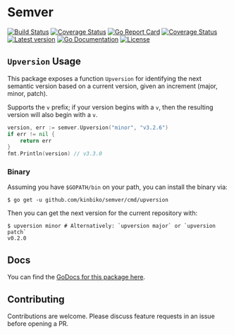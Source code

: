 # Semver

[![Build Status](https://github.com/kinbiko/semver/workflows/Go/badge.svg)](https://github.com/kinbiko/semver/actions)
[![Coverage Status](https://coveralls.io/repos/github/kinbiko/semver/badge.svg?branch=master)](https://coveralls.io/github/kinbiko/semver?branch=master)
[![Go Report Card](https://goreportcard.com/badge/github.com/kinbiko/semver)](https://goreportcard.com/report/github.com/kinbiko/semver)
[![Coverage Status](https://coveralls.io/repos/github/kinbiko/semver/badge.svg)](https://coveralls.io/github/kinbiko/semver)
[![Latest version](https://img.shields.io/github/tag/kinbiko/semver.svg?label=latest%20version&style=flat)](https://github.com/kinbiko/semver/releases)
[![Go Documentation](http://img.shields.io/badge/godoc-documentation-blue.svg?style=flat)](http://pkg.go.dev/github.com/kinbiko/semver)
[![License](https://img.shields.io/github/license/kinbiko/semver.svg?style=flat)](https://github.com/kinbiko/semver/blob/master/LICENSE)

## `Upversion` Usage

This package exposes a function `Upversion` for identifying the next semantic version
based on a current version, given an increment (major, minor, patch).

Supports the `v` prefix; if your version begins with a `v`, then the resulting
version will also begin with a `v`.

```go
version, err := semver.Upversion("minor", "v3.2.6")
if err != nil {
	return err
}
fmt.Println(version) // v3.3.0
```

### Binary

Assuming you have `$GOPATH/bin` on your path, you can install the binary via:

```console
$ go get -u github.com/kinbiko/semver/cmd/upversion
```

Then you can get the next version for the current repository with:

```console
$ upversion minor # Alternatively: `upversion major` or `upversion patch`
v0.2.0
```

## Docs

You can find the [GoDocs for this package here](https://pkg.go.dev/github.com/kinbiko/semver).

## Contributing

Contributions are welcome. Please discuss feature requests in an issue before opening a PR.
